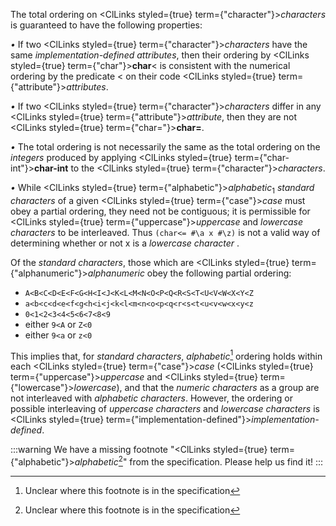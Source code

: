
The total ordering on <ClLinks styled={true} term={"character"}><i>characters</i></ClLinks> is guaranteed to have the following properties:

*•* If two <ClLinks styled={true} term={"character"}><i>characters</i></ClLinks> have the same *implementation-defined attributes*, then their ordering by <ClLinks styled={true} term={"char"}><b>char</b></ClLinks>&lt; is consistent with the numerical ordering by the predicate &lt; on their code <ClLinks styled={true} term={"attribute"}><i>attributes</i></ClLinks>.

*•* If two <ClLinks styled={true} term={"character"}><i>characters</i></ClLinks> differ in any <ClLinks styled={true} term={"attribute"}><i>attribute</i></ClLinks>, then they are not <ClLinks styled={true} term={"char="}><b>char=</b></ClLinks>.

*•* The total ordering is not necessarily the same as the total ordering on the *integers* produced by applying <ClLinks styled={true} term={"char-int"}><b>char-int</b></ClLinks> to the <ClLinks styled={true} term={"character"}><i>characters</i></ClLinks>.

*•* While <ClLinks styled={true} term={"alphabetic"}><i>alphabetic</i></ClLinks><sub>1</sub> *standard characters* of a given <ClLinks styled={true} term={"case"}><i>case</i></ClLinks> must obey a partial ordering, they need not be contiguous; it is permissible for <ClLinks styled={true} term={"uppercase"}><i>uppercase</i></ClLinks> and *lowercase characters* to be interleaved. Thus `(char<= #\a x #\z)` is not a valid way of determining whether or not x is a *lowercase character* .

Of the *standard characters*, those which are <ClLinks styled={true} term={"alphanumeric"}><i>alphanumeric</i></ClLinks> obey the following partial ordering:

- ```A<B<C<D<E<F<G<H<I<J<K<L<M<N<O<P<Q<R<S<T<U<V<W<X<Y<Z```
- ```a<b<c<d<e<f<g<h<i<j<k<l<m<n<o<p<q<r<s<t<u<v<w<x<y<z```
- ```0<1<2<3<4<5<6<7<8<9```
- either `9<A` or `Z<0`
- either `9<a` or `z<0`

This implies that, for *standard characters*, *alphabetic*[^1] ordering holds within each <ClLinks styled={true} term={"case"}><i>case</i></ClLinks> (<ClLinks styled={true} term={"uppercase"}><i>uppercase</i></ClLinks> and <ClLinks styled={true} term={"lowercase"}><i>lowercase</i></ClLinks>), and that the *numeric characters* as a group are not interleaved with *alphabetic characters*. However, the ordering or possible interleaving of *uppercase characters* and *lowercase characters* is <ClLinks styled={true} term={"implementation-defined"}><i>implementation-defined</i></ClLinks>.

[^1]: Unclear where this footnote is in the specification

:::warning
We have a missing footnote "<ClLinks styled={true} term={"alphabetic"}><i>alphabetic</i></ClLinks>[^1]" from the specification. Please help us find it!
:::
